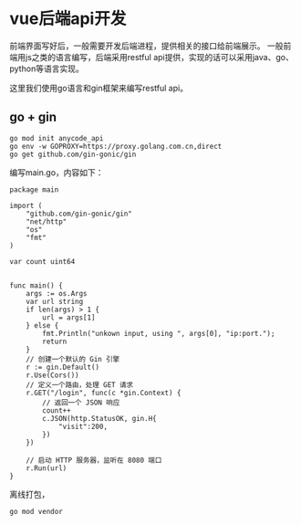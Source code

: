 # vue后端api开发

前端界面写好后，一般需要开发后端进程，提供相关的接口给前端展示。
一般前端用js之类的语言编写，后端采用restful api提供，实现的话可以采用java、go、python等语言实现。

这里我们使用go语言和gin框架来编写restful api。

## go + gin

```shell
go mod init anycode_api
go env -w GOPROXY=https://proxy.golang.com.cn,direct
go get github.com/gin-gonic/gin
```

编写main.go，内容如下：

```
package main

import (
    "github.com/gin-gonic/gin"
    "net/http"
    "os"
    "fmt"
)

var count uint64


func main() {
    args := os.Args
    var url string
    if len(args) > 1 {
        url = args[1]
    } else {
        fmt.Println("unkown input, using ", args[0], "ip:port.");
        return
    }
    // 创建一个默认的 Gin 引擎
    r := gin.Default()
    r.Use(Cors())
    // 定义一个路由，处理 GET 请求
    r.GET("/login", func(c *gin.Context) {
        // 返回一个 JSON 响应
        count++
        c.JSON(http.StatusOK, gin.H{
            "visit":200,
        })
    })

    // 启动 HTTP 服务器，监听在 8080 端口
    r.Run(url)
}
```

离线打包，

```shell
go mod vendor
```